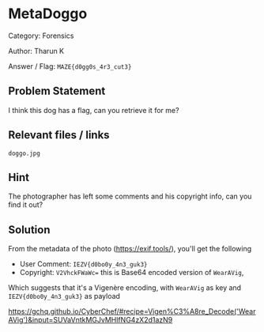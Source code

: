 # **MetaDoggo**

Category: Forensics

Author: Tharun K

Answer / Flag: `MAZE{d0gg0s_4r3_cut3}`

## Problem Statement

I think this dog has a flag, can you retrieve it for me?

## Relevant files / links

`doggo.jpg`

## Hint

The photographer has left some comments and his copyright info, can you find it out?

## Solution

From the metadata of the photo (https://exif.tools/), you'll get the following


- User Comment: `IEZV{d0bo0y_4n3_guk3}`
- Copyright: `V2VhckFWaWc=` this is Base64 encoded version of `WearAVig`,

Which suggests that it's a Vigenère encoding, with `WearAVig` as key and `IEZV{d0bo0y_4n3_guk3}` as payload


https://gchq.github.io/CyberChef/#recipe=Vigen%C3%A8re_Decode('WearAVig')&input=SUVaVntkMGJvMHlfNG4zX2d1azN9

